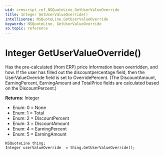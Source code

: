 ```yaml
---
uid: crmscript_ref_NSQuoteLine_GetUserValueOverride
title: Integer GetUserValueOverride()
intellisense: NSQuoteLine.GetUserValueOverride
keywords: NSQuoteLine, GetUserValueOverride
so.topic: reference
---
```


# Integer GetUserValueOverride()

Has the pre-calculated (from ERP) price information been overridden, and how. If the user has filled out the discountpercentage field, then the UserValueOverride field is set to OverridePercent. (The DiscountAmount, EarningPercent, EarningAmount and TotalPrice fields are calculated based on the DiscountPercent.)

**Returns:** Integer

* Enum: 0 = None
* Enum: 1 = Total
* Enum: 2 = DiscountPercent
* Enum: 3 = DiscountAmount
* Enum: 4 = EarningPercent
* Enum: 5 = EarningAmount

```crmscript
NSQuoteLine thing;
Integer userValueOverride  = thing.GetUserValueOverride();
```

